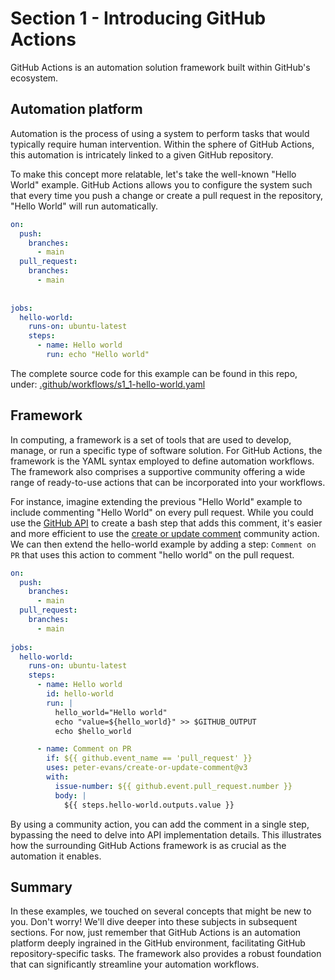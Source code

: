 # Section 1 - Introducing GitHub Actions
GitHub Actions is an automation solution framework built within GitHub's ecosystem.

## Automation platform
Automation is the process of using a system to perform tasks that would typically require human intervention. Within the sphere of GitHub Actions, this automation is intricately linked to a given GitHub repository.

To make this concept more relatable, let's take the well-known "Hello World" example. GitHub Actions allows you to configure the system such that every time you push a change or create a pull request in the repository, "Hello World" will run automatically.
```yaml
on:
  push:
    branches:
      - main
  pull_request:
    branches:
      - main
          
    
jobs:
  hello-world:
    runs-on: ubuntu-latest
    steps:
      - name: Hello world
        run: echo "Hello world"
```
The complete source code for this example can be found in this repo, under: [.github/workflows/s1_1-hello-world.yaml](https://github.com/SamirMarin/github-actions-by-example/blob/main/.github/workflows/s1_1-hello-world.yaml)

## Framework
In computing, a framework is a set of tools that are used to develop, manage, or run a specific type of software solution. For GitHub Actions, the framework is the YAML syntax employed to define automation workflows. The framework also comprises a supportive community offering a wide range of ready-to-use actions that can be incorporated into your workflows.

For instance, imagine extending the previous "Hello World" example to include commenting "Hello World" on every pull request. While you could use the [GitHub API](https://docs.github.com/en/rest/pulls/comments?apiVersion=2022-11-28#create-a-review-comment-for-a-pull-request) to create a bash step that adds this comment, it's easier and more efficient to use the [create or update comment](https://github.com/peter-evans/create-or-update-comment) community action. We can then extend the hello-world example by adding a step: `Comment on PR` that uses this action to comment "hello world" on the pull request.

```yaml
on:
  push:
    branches:
      - main
  pull_request:
    branches:
      - main
      
jobs:
  hello-world:
    runs-on: ubuntu-latest
    steps:
      - name: Hello world
        id: hello-world
        run: |
          hello_world="Hello world"
          echo "value=${hello_world}" >> $GITHUB_OUTPUT
          echo $hello_world

      - name: Comment on PR
        if: ${{ github.event_name == 'pull_request' }}
        uses: peter-evans/create-or-update-comment@v3
        with:
          issue-number: ${{ github.event.pull_request.number }}
          body: |
            ${{ steps.hello-world.outputs.value }}
```

By using a community action, you can add the comment in a single step, bypassing the need to delve into API implementation details. This illustrates how the surrounding GitHub Actions framework is as crucial as the automation it enables.

## Summary
In these examples, we touched on several concepts that might be new to you. Don't worry! We'll dive deeper into these subjects in subsequent sections. For now, just remember that GitHub Actions is an automation platform deeply ingrained in the GitHub environment, facilitating GitHub repository-specific tasks. The framework also provides a robust foundation that can significantly streamline your automation workflows.
